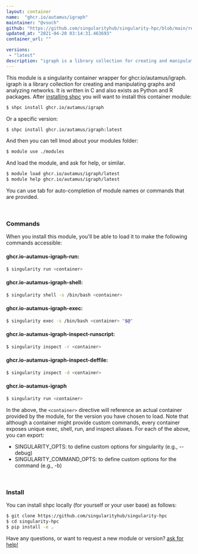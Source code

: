 ```yaml
---
layout: container
name:  "ghcr.io/autamus/igraph"
maintainer: "@vsoch"
github: "https://github.com/singularityhub/singularity-hpc/blob/main/registry/ghcr.io/autamus/igraph/container.yaml"
updated_at: "2021-04-20 03:14:31.463693"
container_url: ""

versions:
 - "latest"
description: "igraph is a library collection for creating and manipulating graphs and analyzing networks. It is written in C and also exists as Python and R packages."
---
```


This module is a singularity container wrapper for ghcr.io/autamus/igraph.
igraph is a library collection for creating and manipulating graphs and analyzing networks. It is written in C and also exists as Python and R packages.
After [installing shpc](#install) you will want to install this container module:

```bash
$ shpc install ghcr.io/autamus/igraph
```

Or a specific version:

```bash
$ shpc install ghcr.io/autamus/igraph:latest
```

And then you can tell lmod about your modules folder:

```bash
$ module use ./modules
```

And load the module, and ask for help, or similar.

```bash
$ module load ghcr.io/autamus/igraph/latest
$ module help ghcr.io/autamus/igraph/latest
```

You can use tab for auto-completion of module names or commands that are provided.

<br>

### Commands

When you install this module, you'll be able to load it to make the following commands accessible:

#### ghcr.io-autamus-igraph-run:

```bash
$ singularity run <container>
```

#### ghcr.io-autamus-igraph-shell:

```bash
$ singularity shell -s /bin/bash <container>
```

#### ghcr.io-autamus-igraph-exec:

```bash
$ singularity exec -s /bin/bash <container> "$@"
```

#### ghcr.io-autamus-igraph-inspect-runscript:

```bash
$ singularity inspect -r <container>
```

#### ghcr.io-autamus-igraph-inspect-deffile:

```bash
$ singularity inspect -d <container>
```



#### ghcr.io-autamus-igraph

```bash
$ singularity run <container>
```


In the above, the `<container>` directive will reference an actual container provided
by the module, for the version you have chosen to load. Note that although a container
might provide custom commands, every container exposes unique exec, shell, run, and
inspect aliases. For each of the above, you can export:

 - SINGULARITY_OPTS: to define custom options for singularity (e.g., --debug)
 - SINGULARITY_COMMAND_OPTS: to define custom options for the command (e.g., -b)

<br>
  
### Install

You can install shpc locally (for yourself or your user base) as follows:

```bash
$ git clone https://github.com/singularityhub/singularity-hpc
$ cd singularity-hpc
$ pip install -e .
```

Have any questions, or want to request a new module or version? [ask for help!](https://github.com/singularityhub/singularity-hpc/issues)